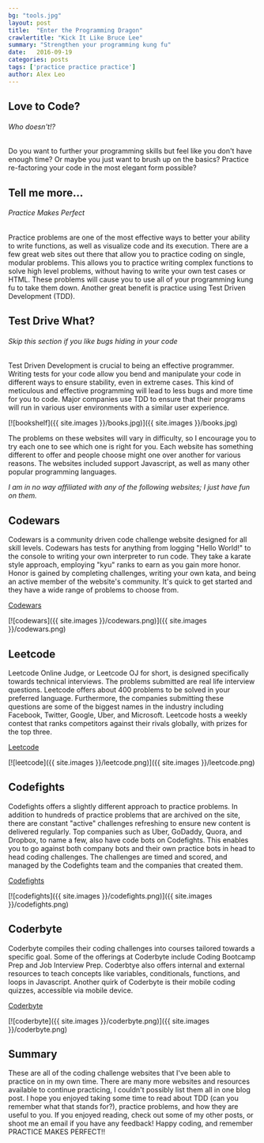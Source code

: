 ```yaml
---
bg: "tools.jpg"
layout: post
title:  "Enter the Programming Dragon"
crawlertitle: "Kick It Like Bruce Lee"
summary: "Strengthen your programming kung fu"
date:   2016-09-19
categories: posts
tags: ['practice practice practice']
author: Alex Leo
---
```


## Love to Code?

###### Who doesn't!?

Do you want to further your programming skills but feel like you don't have enough time? Or maybe you just want to brush up on the basics? Practice re-factoring your code in the most elegant form possible?

## Tell me more...

###### Practice Makes Perfect

Practice problems are one of the most effective ways to better your ability to write functions, as well as visualize code and its execution. There are a few great web sites out there that allow you to practice coding on single, modular problems. This allows you to practice writing complex functions to solve high level problems, without having to write your own test cases or HTML. These problems will cause you to use all of your programming kung fu to take them down. Another great benefit is practice using Test Driven Development (TDD).

## Test Drive What?

###### Skip this section if you like bugs hiding in your code

Test Driven Development is crucial to being an effective programmer. Writing tests for your code allow you bend and manipulate your code in different ways to ensure stability, even in extreme cases. This kind of meticulous and effective programming will lead to less bugs and more time for you to code. Major companies use TDD to ensure that their programs will run in various user environments with a similar user experience.

[![bookshelf]({{ site.images }}/books.jpg)]({{ site.images }}/books.jpg)

The problems on these websites will vary in difficulty, so I encourage you to try each one to see which one is right for you. Each website has something different to offer and people choose might one over another for various reasons. The websites included support Javascript, as well as many other popular programming languages.

*I am in no way affiliated with any of the following websites; I just have fun on them.*


## Codewars

Codewars is a community driven code challenge website designed for all skill levels. Codewars has tests for anything from logging "Hello World!" to the console to writing your own interpreter to run code. They take a karate style approach, employing "kyu" ranks to earn as you gain more honor. Honor is gained by completing challenges, writing your own kata, and being an active member of the website's community. It's quick to get started and they have a wide range of problems to choose from.

[Codewars](https://www.codewars.com)

[![codewars]({{ site.images }}/codewars.png)]({{ site.images }}/codewars.png)



## Leetcode

Leetcode Online Judge, or Leetcode OJ for short, is designed specifically towards technical interviews. The problems submitted are real life interview questions. Leetcode offers about 400 problems to be solved in your preferred language. Furthermore, the companies submitting these questions are some of the biggest names in the industry including Facebook, Twitter, Google, Uber, and Microsoft. Leetcode hosts a weekly contest that ranks competitors against their rivals globally, with prizes for the top three.

[Leetcode](https://leetcode.com)

[![leetcode]({{ site.images }}/leetcode.png)]({{ site.images }}/leetcode.png)


## Codefights

Codefights offers a slightly different approach to practice problems. In addition to hundreds of practice problems that are archived on the site, there are constant "active" challenges refreshing to ensure new content is delivered regularly. Top companies such as Uber, GoDaddy, Quora, and Dropbox, to name a few, also have code bots on Codefights. This enables you to go against both company bots and their own practice bots in head to head coding challenges. The challenges are timed and scored, and managed by the Codefights team and the companies that created them.

[Codefights](https://codefights.com)

[![codefights]({{ site.images }}/codefights.png)]({{ site.images }}/codefights.png)


## Coderbyte

Coderbyte compiles their coding challenges into courses tailored towards a specific goal. Some of the offerings at Coderbyte include Coding Bootcamp Prep and Job Interview Prep. Coderbtye also offers internal and external resources to teach concepts like variables, conditionals, functions, and loops in Javascript. Another quirk of Coderbyte is their mobile coding quizzes, accessible via mobile device.

[Coderbyte](https://coderbyte.com/)

[![coderbyte]({{ site.images }}/coderbyte.png)]({{ site.images }}/coderbyte.png)

## Summary

These are all of the coding challenge websites that I've been able to practice on in my own time. There are many more websites and resources available to continue practicing, I couldn't possibly list them all in one blog post. I hope you enjoyed taking some time to read about TDD (can you remember what that stands for?), practice problems, and how they are useful to you. If you enjoyed reading, check out some of my other posts, or shoot me an email if you have any feedback! Happy coding, and remember PRACTICE MAKES PERFECT!!


